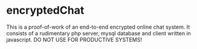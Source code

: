 # encryptedChat
This is a proof-of-work of an end-to-end encrypted online chat system. It consists of a rudimentary php server, mysql database and client written in javascript. DO NOT USE FOR PRODUCTIVE SYSTEMS!
